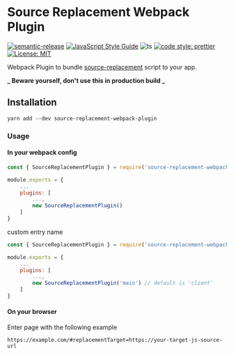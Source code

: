 # Source Replacement Webpack Plugin

[![semantic-release](https://img.shields.io/badge/semantic-release-e10079.svg?logo=semantic-release)](https://github.com/semantic-release/semantic-release)
[![JavaScript Style Guide](https://img.shields.io/badge/code_style-standard-brightgreen.svg)](https://standardjs.com)
![ts](https://badgen.net/badge/Built%20With/TypeScript/blue) [![code style: prettier](https://img.shields.io/badge/code_style-prettier-ff69b4.svg?style=flat-square)](https://github.com/prettier/prettier)
[![License: MIT](https://img.shields.io/badge/License-MIT-yellow.svg)](https://opensource.org/licenses/MIT)

Webpack Plugin to bundle [source-replacement](https://github.com/wongnai/source-replacement) script to your app.

**_ Beware yourself, don't use this in production build _**

## Installation

```
yarn add --dev source-replacement-webpack-plugin
```

### Usage

#### In your webpack config

```js
const { SourceReplacementPlugin } = require('source-replacement-webpack-plugin')

module.exports = {
    ...
    plugins: [
        ...,
        new SourceReplacementPlugin()
    ]
}
```

custom entry name

```js
const { SourceReplacementPlugin } = require('source-replacement-webpack-plugin')

module.exports = {
    ...
    plugins: [
        ...,
        new SourceReplacementPlugin('main') // default is 'client'
    ]
}
```

#### On your browser

Enter page with the following example

```
https://example.com/#replacementTarget=https://your-target-js-source-url
```

